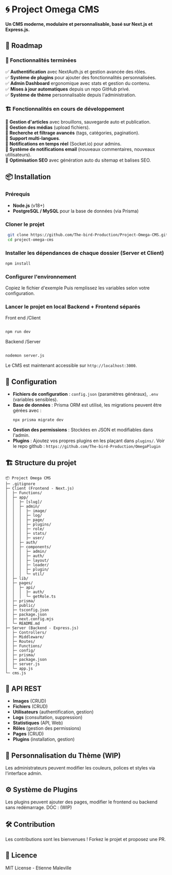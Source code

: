 # 🌀 Project Omega CMS

**Un CMS moderne, modulaire et personnalisable, basé sur Next.js et Express.js.**

## 🚀 Roadmap

### 🔹 Fonctionnalités terminées
✅ **Authentification** avec NextAuth.js et gestion avancée des rôles.<br>
✅ **Système de plugins** pour ajouter des fonctionnalités personnalisées.<br>
✅ **Admin Dashboard** ergonomique avec stats et gestion du contenu.<br>
✅ **Mises à jour automatiques** depuis un repo GitHub privé.<br>
✅ **Système de thème** personnalisable depuis l'administration.<br>

### 🏗 Fonctionnalités en cours de développement
🚧 **Gestion d'articles** avec brouillons, sauvegarde auto et publication. <br>
🚧 **Gestion des médias** (upload fichiers). <br>
🚧 **Recherche et filtrage avancés** (tags, catégories, pagination).<br>
🚧 **Support multi-langues**.<br>
🚧 **Notifications en temps réel** (Socket.io) pour admins.<br>
🚧 **Système de notifications email** (nouveaux commentaires, nouveaux utilisateurs).<br>
🚧 **Optimisation SEO** avec génération auto du sitemap et balises SEO.<br>


## 📦 Installation

### Prérequis
- **Node.js** (v18+)
- **PostgreSQL / MySQL** pour la base de données (via Prisma)

### Cloner le projet
```sh
 git clone https://github.com/The-bird-Production/Project-Omega-CMS.git
 cd project-omega-cms
```

### Installer les dépendances de chaque dossier (Server et Client)
```sh
npm install
```

### Configurer l'environnement
Copiez le fichier d'exemple 
Puis remplissez les variables selon votre configuration.

### Lancer le projet en local Backend + Frontend séparés
Front end /Client
```sh

npm run dev
```
Backend /Server
```sh

nodemon server.js
```


Le CMS est maintenant accessible sur `http://localhost:3000`.

## 🔧 Configuration

- **Fichiers de configuration** : `config.json` (paramètres généraux), `.env` (variables sensibles).
- **Base de données** : Prisma ORM est utilisé, les migrations peuvent être gérées avec :
  ```sh
  npx prisma migrate dev
  ```
- **Gestion des permissions** : Stockées en JSON et modifiables dans l'admin.
- **Plugins** : Ajoutez vos propres plugins en les plaçant dans `plugins/`. Voir le repo github : `https://github.com/The-bird-Production/OmegaPlugin`

## 🏗 Structure du projet

```
📦 Project Omega CMS
├─ .gitignore
├─ Client (Frontend - Next.js)
│  ├─ Functions/
│  ├─ app/
│  │  ├─ [slug]/
│  │  ├─ admin/
│  │  │  ├─ image/
│  │  │  ├─ log/
│  │  │  ├─ page/
│  │  │  ├─ plugins/
│  │  │  ├─ role/
│  │  │  ├─ stats/
│  │  │  ├─ user/
│  │  ├─ auth/
│  │  ├─ components/
│  │  │  ├─ admin/
│  │  │  ├─ auth/
│  │  │  ├─ layout/
│  │  │  ├─ loader/
│  │  │  ├─ plugin/
│  │  │  └─ util/
│  ├─ lib/
│  ├─ pages/
│  │  ├─ api/
│  │  │  ├─ auth/
│  │  │  └─ getRole.ts
│  ├─ prisma/
│  ├─ public/
│  ├─ tsconfig.json
│  ├─ package.json
│  ├─ next.config.mjs
│  └─ README.md
├─ Server (Backend - Express.js)
│  ├─ Controllers/
│  ├─ Middleware/
│  ├─ Routes/
│  ├─ Functions/
│  ├─ config/
│  ├─ prisma/
│  ├─ package.json
│  ├─ server.js
│  └─ app.js
└─ cms.js
```

## 📜 API REST
- **Images** (CRUD)
- **Fichiers** (CRUD)
- **Utilisateurs** (authentification, gestion)
- **Logs** (consultation, suppression)
- **Statistiques** (API, Web)
- **Rôles** (gestion des permissions)
- **Pages** (CRUD)
- **Plugins** (installation, gestion)

## 🎨 Personnalisation du Thème (WIP)
Les administrateurs peuvent modifier les couleurs, polices et styles via l'interface admin.

## ⚙️ Système de Plugins
Les plugins peuvent ajouter des pages, modifier le frontend ou backend sans redémarrage.
DOC : (WIP)


## 🛠 Contribution
Les contributions sont les bienvenues ! Forkez le projet et proposez une PR.

## 📄 Licence
MIT License - Etienne Maleville

